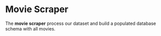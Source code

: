 # Movie Scraper

The **movie scraper** process our dataset and build a populated database schema with all movies.
